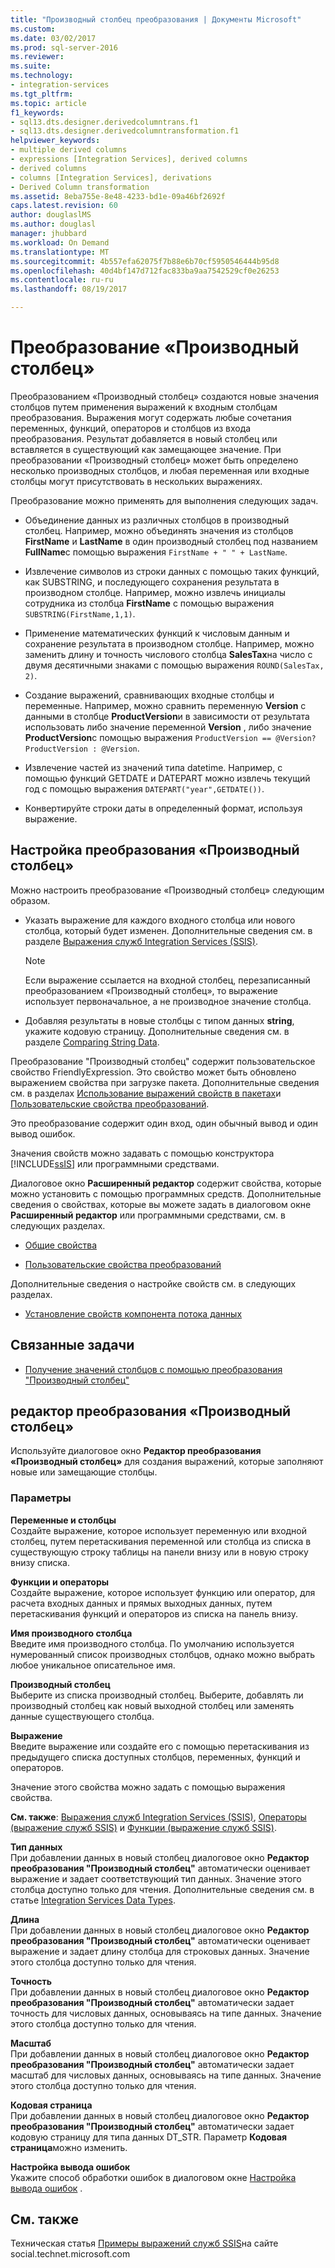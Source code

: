 ```yaml
---
title: "Производный столбец преобразования | Документы Microsoft"
ms.custom: 
ms.date: 03/02/2017
ms.prod: sql-server-2016
ms.reviewer: 
ms.suite: 
ms.technology:
- integration-services
ms.tgt_pltfrm: 
ms.topic: article
f1_keywords:
- sql13.dts.designer.derivedcolumntrans.f1
- sql13.dts.designer.derivedcolumntransformation.f1
helpviewer_keywords:
- multiple derived columns
- expressions [Integration Services], derived columns
- derived columns
- columns [Integration Services], derivations
- Derived Column transformation
ms.assetid: 8eba755e-8e48-4233-bd1e-09a46bf2692f
caps.latest.revision: 60
author: douglaslMS
ms.author: douglasl
manager: jhubbard
ms.workload: On Demand
ms.translationtype: MT
ms.sourcegitcommit: 4b557efa62075f7b88e6b70cf5950546444b95d8
ms.openlocfilehash: 40d4bf147d712fac833ba9aa7542529cf0e26253
ms.contentlocale: ru-ru
ms.lasthandoff: 08/19/2017

---
```

# <a name="derived-column-transformation"></a>Преобразование «Производный столбец»
  Преобразованием «Производный столбец» создаются новые значения столбцов путем применения выражений к входным столбцам преобразования. Выражения могут содержать любые сочетания переменных, функций, операторов и столбцов из входа преобразования. Результат добавляется в новый столбец или вставляется в существующий как замещающее значение. При преобразовании «Производный столбец» может быть определено несколько производных столбцов, и любая переменная или входные столбцы могут присутствовать в нескольких выражениях.  
  
 Преобразование можно применять для выполнения следующих задач.  
  
-   Объединение данных из различных столбцов в производный столбец. Например, можно объединять значения из столбцов **FirstName** и **LastName** в один производный столбец под названием **FullName**с помощью выражения `FirstName + " " + LastName`.  
  
-   Извлечение символов из строки данных с помощью таких функций, как SUBSTRING, и последующего сохранения результата в производном столбце. Например, можно извлечь инициалы сотрудника из столбца **FirstName** с помощью выражения `SUBSTRING(FirstName,1,1)`.  
  
-   Применение математических функций к числовым данным и сохранение результата в производном столбце. Например, можно заменить длину и точность числового столбца **SalesTax**на число с двумя десятичными знаками с помощью выражения `ROUND(SalesTax, 2)`.  
  
-   Создание выражений, сравнивающих входные столбцы и переменные. Например, можно сравнить переменную **Version** с данными в столбце **ProductVersion**и в зависимости от результата использовать либо значение переменной **Version** , либо значение **ProductVersion**с помощью выражения `ProductVersion == @Version? ProductVersion : @Version`.  
  
-   Извлечение частей из значений типа datetime. Например, с помощью функций GETDATE и DATEPART можно извлечь текущий год с помощью выражения `DATEPART("year",GETDATE())`.  
  
-   Конвертируйте строки даты в определенный формат, используя выражение.  
  
## <a name="configuration-of-the-derived-column-transformation"></a>Настройка преобразования «Производный столбец»  
 Можно настроить преобразование «Производный столбец» следующим образом.  
  
-   Указать выражение для каждого входного столбца или нового столбца, который будет изменен. Дополнительные сведения см. в разделе [Выражения служб Integration Services (SSIS)](../../../integration-services/expressions/integration-services-ssis-expressions.md).  
  
    > [!NOTE]  
    >  Если выражение ссылается на входной столбец, перезаписанный преобразованием «Производный столбец», то выражение использует первоначальное, а не производное значение столбца.  
  
-   Добавляя результаты в новые столбцы с типом данных **string**, укажите кодовую страницу. Дополнительные сведения см. в разделе [Comparing String Data](../../../integration-services/data-flow/comparing-string-data.md).  
  
 Преобразование "Производный столбец" содержит пользовательское свойство FriendlyExpression. Это свойство может быть обновлено выражением свойства при загрузке пакета. Дополнительные сведения см. в разделах [Использование выражений свойств в пакетах](../../../integration-services/expressions/use-property-expressions-in-packages.md)и [Пользовательские свойства преобразований](../../../integration-services/data-flow/transformations/transformation-custom-properties.md).  
  
 Это преобразование содержит один вход, один обычный вывод и один вывод ошибок.  
  
 Значения свойств можно задавать с помощью конструктора [!INCLUDE[ssIS](../../../includes/ssis-md.md)] или программными средствами.  
  
 Диалоговое окно **Расширенный редактор** содержит свойства, которые можно установить с помощью программных средств. Дополнительные сведения о свойствах, которые вы можете задать в диалоговом окне **Расширенный редактор** или программными средствами, см. в следующих разделах.  
  
-   [Общие свойства](http://msdn.microsoft.com/library/51973502-5cc6-4125-9fce-e60fa1b7b796)  
  
-   [Пользовательские свойства преобразований](../../../integration-services/data-flow/transformations/transformation-custom-properties.md)  
  
 Дополнительные сведения о настройке свойств см. в следующих разделах.  
  
-   [Установление свойств компонента потока данных](../../../integration-services/data-flow/set-the-properties-of-a-data-flow-component.md)  
  
## <a name="related-tasks"></a>Связанные задачи  
  
-   [Получение значений столбцов с помощью преобразования "Производный столбец"](../../../integration-services/data-flow/transformations/derive-column-values-by-using-the-derived-column-transformation.md)  
  
## <a name="derived-column-transformation-editor"></a>редактор преобразования «Производный столбец»
  Используйте диалоговое окно **Редактор преобразования «Производный столбец»** для создания выражений, которые заполняют новые или замещающие столбцы.  
  
### <a name="options"></a>Параметры  
 **Переменные и столбцы**  
 Создайте выражение, которое использует переменную или входной столбец, путем перетаскивания переменной или столбца из списка в существующую строку таблицы на панели внизу или в новую строку внизу списка.  
  
 **Функции и операторы**  
 Создайте выражение, которое использует функцию или оператор, для расчета входных данных и прямых выходных данных, путем перетаскивания функций и операторов из списка на панель внизу.  
  
 **Имя производного столбца**  
 Введите имя производного столбца. По умолчанию используется нумерованный список производных столбцов, однако можно выбрать любое уникальное описательное имя.  
  
 **Производный столбец**  
 Выберите из списка производный столбец. Выберите, добавлять ли производный столбец как новый выходной столбец или заменять данные существующего столбца.  
  
 **Выражение**  
 Введите выражение или создайте его с помощью перетаскивания из предыдущего списка доступных столбцов, переменных, функций и операторов.  
  
 Значение этого свойства можно задать с помощью выражения свойства.  
  
 **См. также**: [Выражения служб Integration Services (SSIS)](../../../integration-services/expressions/integration-services-ssis-expressions.md), [Операторы (выражение служб SSIS)](../../../integration-services/expressions/operators-ssis-expression.md) и [Функции (выражение служб SSIS)](../../../integration-services/expressions/functions-ssis-expression.md).  
  
 **Тип данных**  
 При добавлении данных в новый столбец диалоговое окно **Редактор преобразования "Производный столбец"** автоматически оценивает выражение и задает соответствующий тип данных. Значение этого столбца доступно только для чтения. Дополнительные сведения см. в статье [Integration Services Data Types](../../../integration-services/data-flow/integration-services-data-types.md).  
  
 **Длина**  
 При добавлении данных в новый столбец диалоговое окно **Редактор преобразования "Производный столбец"** автоматически оценивает выражение и задает длину столбца для строковых данных. Значение этого столбца доступно только для чтения.  
  
 **Точность**  
 При добавлении данных в новый столбец диалоговое окно **Редактор преобразования "Производный столбец"** автоматически задает точность для числовых данных, основываясь на типе данных. Значение этого столбца доступно только для чтения.  
  
 **Масштаб**  
 При добавлении данных в новый столбец диалоговое окно **Редактор преобразования "Производный столбец"** автоматически задает масштаб для числовых данных, основываясь на типе данных. Значение этого столбца доступно только для чтения.  
  
 **Кодовая страница**  
 При добавлении данных в новый столбец диалоговое окно **Редактор преобразования "Производный столбец"** автоматически задает кодовую страницу для типа данных DT_STR. Параметр **Кодовая страница**можно изменить.  
  
 **Настройка вывода ошибок**  
 Укажите способ обработки ошибок в диалоговом окне [Настройка вывода ошибок](http://msdn.microsoft.com/library/5f8da390-fab5-44f8-b268-d8fa313ce4b9) .  
  
## <a name="related-content"></a>См. также  
 Техническая статья [Примеры выражений служб SSIS](http://go.microsoft.com/fwlink/?LinkId=220761)на сайте social.technet.microsoft.com  


